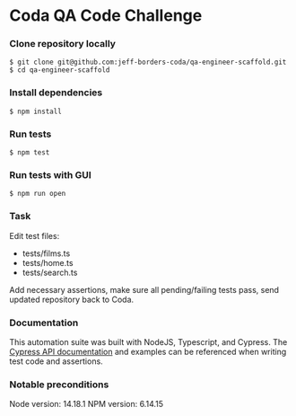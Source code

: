 # Coda QA Code Challenge

### Clone repository locally
```shell
$ git clone git@github.com:jeff-borders-coda/qa-engineer-scaffold.git
$ cd qa-engineer-scaffold
```

### Install dependencies
```shell
$ npm install
```

### Run tests
```shell
$ npm test
```

### Run tests with GUI
```shell
$ npm run open
```

### Task
Edit test files:
- tests/films.ts
- tests/home.ts
- tests/search.ts

Add necessary assertions, make sure all pending/failing tests pass, send updated repository back to Coda.


### Documentation
This automation suite was built with NodeJS, Typescript, and Cypress. The [Cypress API documentation](https://docs.cypress.io/api/cypress-api/custom-commands#Examples) and examples can be referenced when writing test code and assertions.

### Notable preconditions
Node version: 14.18.1
NPM version: 6.14.15